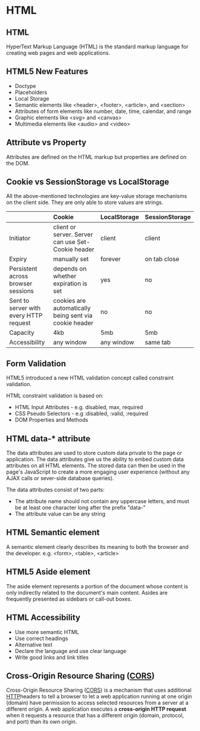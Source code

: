 # HTML

## HTML

HyperText Markup Language \(HTML\) is the standard markup language for creating web pages and web applications.

## HTML5 New Features

* Doctype
* Placeholders
* Local Storage
* Semantic elements like &lt;header&gt;, &lt;footer&gt;, &lt;article&gt;, and &lt;section&gt;
* Attributes of form elements like number, date, time, calendar, and range
* Graphic elements like &lt;svg&gt; and &lt;canvas&gt;
* Multimedia elements like &lt;audio&gt; and &lt;video&gt;

## Attribute vs Property

Attributes are defined on the HTML markup but properties are defined on the DOM. 

## Cookie vs SessionStorage vs LocalStorage

All the above-mentioned technologies are key-value storage mechanisms on the client side. They are only able to store values are strings.

|  | Cookie | LocalStorage | SessionStorage |
| :--- | :--- | :--- | :--- |
| Initiator | client or server. Server can use Set-Cookie header | client | client |
| Expiry | manually set | forever | on tab close |
| Persistent across browser sessions | depends on whether expiration is set | yes | no |
| Sent to server with every HTTP request | cookies are automatically being sent via cookie header | no | no |
| Capacity | 4kb | 5mb | 5mb |
| Accessibility | any window | any window | same tab |

## Form Validation 

HTML5 introduced a new HTML validation concept called constraint validation. 

HTML constraint validation is based on: 

* HTML Input Attributes - e.g. disabled, max, required
* CSS Pseudo Selectors - e.g :disabled, :valid, :required
* DOM Properties and Methods 

## HTML data-\* attribute

The data attributes are used to store custom data private to the page or application. The data attributes give us the ability to embed custom data attributes on all HTML elements. The stored data can then be used in the page's JavaScript to create a more engaging user experience \(without any AJAX calls or sever-side database queries\). 

The data attributes consist of two parts:

* The attribute name should not contain any uppercase letters, and must be at least one character long after the prefix "data-"
* The attribute value can be any string

## HTML Semantic element

A semantic element clearly describes its meaning to both the browser and the developer. e.g. &lt;form&gt;, &lt;table&gt;, &lt;article&gt;

## HTML5 Aside element

The aside element represents a portion of the document whose content is only indirectly related to the document's main content. Asides are frequently presented as sidebars or call-out boxes.

## HTML Accessibility

* Use more semantic HTML
* Use correct headings
* Alternative text
* Declare the language and use clear language
* Write good links and link titles



## Cross-Origin Resource Sharing \([CORS](https://developer.mozilla.org/en-US/docs/Glossary/CORS)\) 

Cross-Origin Resource Sharing \([CORS](https://developer.mozilla.org/en-US/docs/Glossary/CORS)\) is a mechanism that uses additional [HTTP](https://developer.mozilla.org/en-US/docs/Glossary/HTTP)headers to tell a browser to let a web application running at one origin \(domain\) have permission to access selected resources from a server at a different origin. A web application executes a **cross-origin HTTP request** when it requests a resource that has a different origin \(domain, protocol, and port\) than its own origin.

## 

